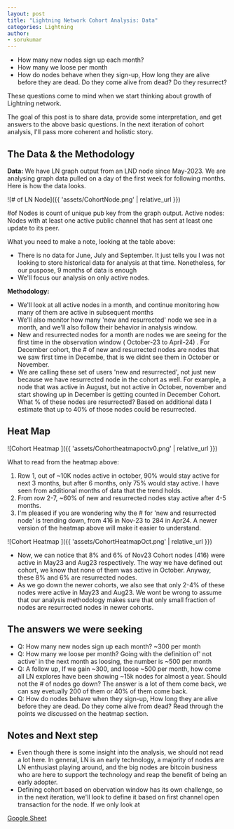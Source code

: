 ```yaml
---
layout: post
title: "Lightning Network Cohort Analysis: Data"
categories: Lightning
author:
- sorukumar
---
```


 - How many new nodes sign up each month? 
 - How many we loose per month
 - How do nodes behave when they sign-up, How long they are alive before they are dead. Do they come alive from dead? Do they resurrect?

These questions come to mind when we start thinking about growth of Lightning network. 

The goal of this post is to share data, provide some interpretation, and get answers to the above basic questions. In the next iteration of cohort analysis, I'll pass more coherent and holistic story.


## The Data & the Methodology

**Data:**
We have LN graph output from an LND node since May-2023. We are analysing graph data pulled on a day of the first week for following months. Here is how the data looks.

![# of LN Node]({{ 'assets/CohortNode.png' | relative_url }})

#of Nodes is count of unique pub key from the graph output. 
Active nodes: Nodes with at least one active public channel that has sent at least one update to its peer.

What you need to make a note, looking at the table above:

 - There is no data for June, July and September. It just tells you I was not looking to store historical data for analysis at that time. Nonetheless, for our puspose, 9 months of data is enough
 - We'll focus our analysis on only active nodes.

**Methodology:**

 - We'll look at all active nodes in a month, and continue monitoring how many of 	them are active in subsequent months
 -  We'll also monitor how many 'new and resurrected' node we see in a month, and we'll also follow their behavior in analysis window.
 - New and resurrected nodes for a month are nodes we are seeing for the first time in the observation window ( October-23  to April-24) . For December cohort,  the # of new and resurrected nodes are nodes that we saw first time in Decembe, that is we didnt see them in October or November.
 - We are calling these set of users 'new and resurrected', not just new because we have resurrected node in the cohort as well. For example, a node that was active in August, but not active in October, november and start showing up in December is getting counted in December Cohort. What % of these nodes are resurrected? Based on additional data I estimate that up to 40% of those nodes could be resurrected. 

## Heat Map

![Cohort Heatmap ]({{ 'assets/Cohortheatmapoctv0.png' | relative_url }})

What to read from the heatmap above:

 1. Row 1, out of ~10K nodes active in october, 90% would stay active for next 3 months, but after 6 months, only 75% would stay active. I have seen from additional months of data that the trend holds.
 2. From row 2-7, ~60% of new and resurrected nodes stay active after 4-5 months.
 3. I'm pleased if you are wondering why the # for  'new and resurrected node' is trending down, from 416 in Nov-23 to 284 in Apr24. A newer version of the heatmap above will make it easier to understand.

![Cohort Heatmap ]({{ 'assets/CohortHeatmapOct.png' | relative_url }})

 - Now, we can notice that 8% and 6% of Nov23 Cohort nodes (416) were  active in May23 and Aug23 respectively. The way we have defined out  cohort, we know that none of them was active in October. Anyway,  these 8% and 6% are resurrected nodes.
 - As we go down the newer cohorts, we also see that only 2-4% of these nodes were active in May23 and Aug23. We wont be wrong to assume that our analysis methodology makes sure that only small fraction of nodes are resurrected nodes in newer cohorts.

## The answers we were seeking

 - Q: How many new nodes sign up each month? ~300 per month 
 - Q: How many we loose per month?  Going with the definition of' not active' in the next month as loosing, the number is ~500 per month 
 - Q: A follow up, If we gain ~300, and loose ~500 per month, how come all LN explores have been showing ~15k nodes  for almost a year. Should  not the # of nodes go down? The answer is a lot of them come back, we can say evetually 200 of them or 40% of them come back.
 - Q: How do nodes behave when they sign-up, How long they are alive before they are dead. Do they come alive from dead?  Read through the points we discussed on the heatmap section.

## Notes and Next step

 - Even though there is some insight into the analysis, we should not read a lot here. In general, LN is an early technology, a majority of nodes are LN enthusiast playing around, and the big nodes are bitcoin business who are here to support the technology  and reap the benefit of being an early adopter. 
 - Defining cohort based on obervation window has its own challenge, so in the next iteration, we'll look to define it based on first channel open transaction for the node. If we only look at 



[Google Sheet](https://docs.google.com/spreadsheets/d/1T-eXOk72UZCCMpZzNko8LLx3o6zUt3KVKMtbQ2cBU6Q/edit?usp=sharing)
<!--stackedit_data:
eyJoaXN0b3J5IjpbNTY3MTEwNDc5LC0xNDUwNzkxOTc1LDE3OT
M3MDMzNTgsLTU5NzI5MjkyMCwtMzc4MzI0NjAxLDY0MjYxMjY3
MywtMTUxNTE0Mjg4MCw3NDc2NTYyMDIsLTg4MzE5NTMyLC0xMT
k1NjA3MDUyLDM4NDc0OTc3NF19
-->
